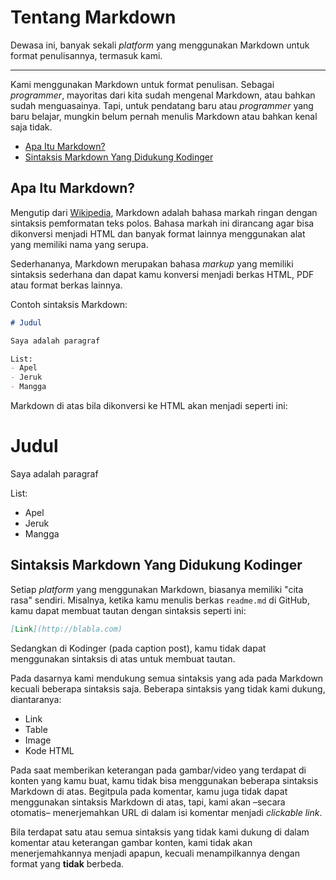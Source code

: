 # Tentang Markdown 

Dewasa ini, banyak sekali *platform* yang menggunakan Markdown untuk format penulisannya, termasuk kami.

---

Kami menggunakan Markdown untuk format penulisan. Sebagai *programmer*, mayoritas dari kita sudah mengenal Markdown, atau bahkan sudah menguasainya. Tapi, untuk pendatang baru atau *programmer* yang baru belajar, mungkin belum pernah menulis Markdown atau bahkan kenal saja tidak.

- [Apa Itu Markdown?](#what-is-markdown)
- [Sintaksis Markdown Yang Didukung Kodinger](#supported-markdown)

<a name="what-is-markdown"></a>
## Apa Itu Markdown?
Mengutip dari [Wikipedia][0], Markdown adalah bahasa markah ringan dengan sintaksis pemformatan teks polos. Bahasa markah ini dirancang agar bisa dikonversi menjadi HTML dan banyak format lainnya menggunakan alat yang memiliki nama yang serupa. 

Sederhananya, Markdown merupakan bahasa *markup* yang memiliki sintaksis sederhana dan dapat kamu konversi menjadi berkas HTML, PDF atau format berkas lainnya.

Contoh sintaksis Markdown:
```markdown
# Judul

Saya adalah paragraf

List:
- Apel
- Jeruk
- Mangga
```

Markdown di atas bila dikonversi ke HTML akan menjadi seperti ini:

# Judul

Saya adalah paragraf

List:
- Apel
- Jeruk
- Mangga

<a name="supported-markdown"></a>
## Sintaksis Markdown Yang Didukung Kodinger

Setiap *platform* yang menggunakan Markdown, biasanya memiliki "cita rasa" sendiri. Misalnya, ketika kamu menulis berkas `readme.md` di GitHub, kamu dapat membuat tautan dengan sintaksis seperti ini:

```markdown
[Link](http://blabla.com)
```

Sedangkan di Kodinger (pada caption post), kamu tidak dapat menggunakan sintaksis di atas untuk membuat tautan. 

Pada dasarnya kami mendukung semua sintaksis yang ada pada Markdown kecuali beberapa sintaksis saja. Beberapa sintaksis yang tidak kami dukung, diantaranya:
- Link
- Table
- Image
- Kode HTML

Pada saat memberikan keterangan pada gambar/video yang terdapat di konten yang kamu buat, kamu tidak bisa menggunakan beberapa sintaksis Markdown di atas. Begitpula pada komentar, kamu juga tidak dapat menggunakan sintaksis Markdown di atas, tapi, kami akan –secara otomatis– menerjemahkan URL di dalam isi komentar menjadi *clickable link*.

Bila terdapat satu atau semua sintaksis yang tidak kami dukung di dalam komentar atau keterangan gambar konten, kami tidak akan menerjemahkannya menjadi apapun, kecuali menampilkannya dengan format yang **tidak** berbeda.

[0]: https://id.wikipedia.org/wiki/Markdown
